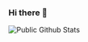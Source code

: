 ### Hi there 👋

<!--
**TechnoAyanOfficial/TechnoAyanOfficial** is a ✨ _special_ ✨ repository because its `README.md` (this file) appears on your GitHub profile.

Here are some ideas to get you started:

- 🔭 I’m currently working on ...
- 🌱 I’m currently learning ...
- 👯 I’m looking to collaborate on ...
- 🤔 I’m looking for help with ...
- 💬 Ask me about ...
- 📫 How to reach me: ...
- 😄 Pronouns: ...
- ⚡ Fun fact: ...
-->
![Public Github Stats](https://github-readme-stats.vercel.app/api?username=TechnoAyanOfficial&show_icons=true&hide_border=true)
